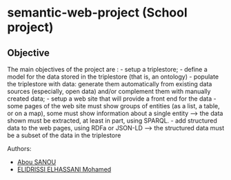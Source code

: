 # semantic-web-project (School project)

## Objective
The main objectives of the project are :
	- setup a triplestore; 
	- define a model for the data stored in the triplestore (that is, an ontology) 
	- populate the triplestore with data: generate them automatically from existing data sources (especially, open data) and/or complement them with manually created data; 
	- setup a web site that will provide a front end for the data 
	- some pages of the web site must show groups of entities (as a list, a table, or on a map), some must show information about a single entity --> the data shown must be extracted, at least in part, using SPARQL.
	- add structured data to the web pages, using RDFa or JSON-LD --> the structured data must be a subset of the data in the triplestore 

Authors:
<ul>
         <li>
	  <a href="https://www.linkedin.com/in/abou-dramane-sanou/">Abou SANOU</a>
	 </li>
	 <li>
	<a href="https://www.linkedin.com/in/mohamed-elidrissi-elhassani-1b399215a/">ELIDRISSI ELHASSANI Mohamed</a>
	</li>
</ul>
<br>
